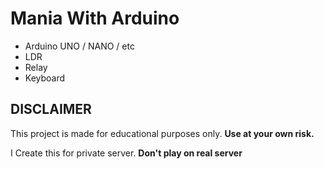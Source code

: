 # Mania With Arduino

- Arduino UNO / NANO / etc
- LDR
- Relay
- Keyboard 

## DISCLAIMER
This project is made for educational purposes only. **Use at your own risk.**

I Create this for private server. **Don't play on real server**
